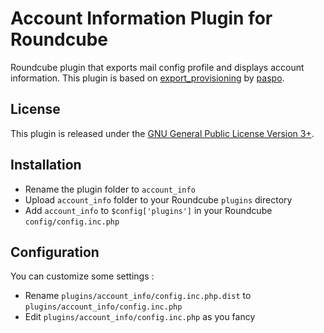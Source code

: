 Account Information Plugin for Roundcube
========================================

Roundcube plugin that exports mail config profile and displays account information. This plugin is based on <a href="https://github.com/paspo/roundcube_export_provisioning">export_provisioning</a> by <a href="https://github.com/paspo/">paspo</a>.

## License

This plugin is released under the <a href="https://www.gnu.org/licenses/gpl.html">GNU General Public License Version 3+</a>.

## Installation

* Rename the plugin folder to `account_info`
* Upload `account_info` folder to your Roundcube `plugins` directory
* Add `account_info` to `$config['plugins']` in your Roundcube `config/config.inc.php`

## Configuration

You can customize some settings :

* Rename `plugins/account_info/config.inc.php.dist` to `plugins/account_info/config.inc.php`
* Edit `plugins/account_info/config.inc.php` as you fancy

